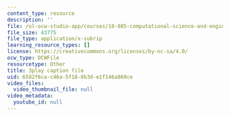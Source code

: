 ```yaml
---
content_type: resource
description: ''
file: /ol-ocw-studio-app/courses/18-085-computational-science-and-engineering-i-fall-2008/6582f6cac46a5f188b3de1f146a869ce_J0pZyXThRmM.vtt
file_size: 43775
file_type: application/x-subrip
learning_resource_types: []
license: https://creativecommons.org/licenses/by-nc-sa/4.0/
ocw_type: OCWFile
resourcetype: Other
title: 3play caption file
uid: 6582f6ca-c46a-5f18-8b3d-e1f146a869ce
video_files:
  video_thumbnail_file: null
video_metadata:
  youtube_id: null
---
```

